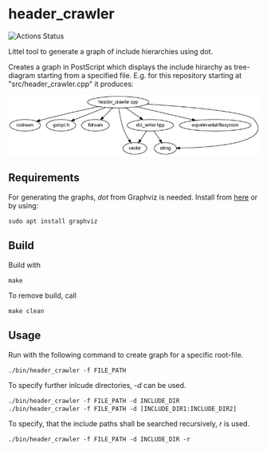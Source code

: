 # header_crawler

![Actions Status](https://github.com/migr95/header_crawler/actions/workflows/c-cpp.yml/badge.svg)

Littel tool to generate a graph of include hierarchies using dot.

Creates a graph in PostScript which displays the include hirarchy as tree-diagram starting from a specified file. 
E.g. for this repository starting at "src/header_crawler.cpp" it produces:

![header_crawler example result](imgs/headers.jpg)

## Requirements

For generating the graphs, _dot_ from Graphviz is needed. Install from [here](https://graphviz.org/download/) or by using:

	sudo apt install graphviz

## Build

Build with

	make
	
To remove build, call

	make clean
	
## Usage

Run with the following command to create graph for a specific root-file.

	./bin/header_crawler -f FILE_PATH
	
To specify further inlcude directories, _-d_ can be used.

	./bin/header_crawler -f FILE_PATH -d INCLUDE_DIR
	./bin/header_crawler -f FILE_PATH -d [INCLUDE_DIR1:INCLUDE_DIR2]

To specify, that the include paths shall be searched recursively, _r_ is used.

	./bin/header_crawler -f FILE_PATH -d INCLUDE_DIR -r
